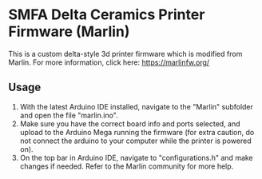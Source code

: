 # SMFA Delta Ceramics Printer Firmware (Marlin)

This is a custom delta-style 3d printer firmware which is modified from Marlin. For more information, click here: https://marlinfw.org/

## Usage
1. With the latest Arduino IDE installed, navigate to the "Marlin" subfolder and open the file "marlin.ino".
1. Make sure you have the correct board info and ports selected, and upload to the Arduino Mega running the firmware (for extra caution, do not connect the arduino to your computer while the printer is powered on).
1. On the top bar in Arduino IDE, navigate to "configurations.h" and make changes if needed. Refer to the Marlin community for more help.

